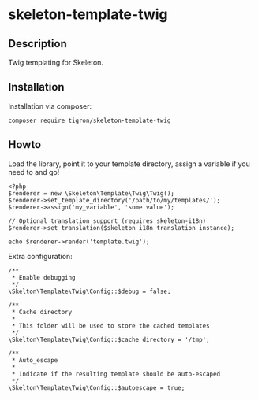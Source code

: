# skeleton-template-twig

## Description

Twig templating for Skeleton.

## Installation

Installation via composer:

    composer require tigron/skeleton-template-twig

## Howto

Load the library, point it to your template directory, assign a variable if you
need to and go!

    <?php
    $renderer = new \Skeleton\Template\Twig\Twig();
    $renderer->set_template_directory('/path/to/my/templates/');
    $renderer->assign('my_variable', 'some value');

    // Optional translation support (requires skeleton-i18n)
    $renderer->set_translation($skeleton_i18n_translation_instance);

    echo $renderer->render('template.twig');

Extra configuration:

	/**
	 * Enable debugging
	 */
	\Skelton\Template\Twig\Config::$debug = false;

	/**
	 * Cache directory
	 *
	 * This folder will be used to store the cached templates
	 */
	\Skelton\Template\Twig\Config::$cache_directory = '/tmp';

	/**
	 * Auto_escape
	 *
	 * Indicate if the resulting template should be auto-escaped
	 */
	\Skelton\Template\Twig\Config::$autoescape = true;
